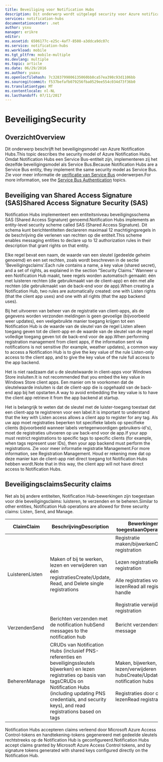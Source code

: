 ```yaml
---
title: Beveiliging voor Notification Hubs
description: Dit onderwerp wordt uitgelegd security voor Azure notification hubs.
services: notification-hubs
documentationcenter: .net
author: ysxu
manager: erikre
editor: 
ms.assetid: 6506177c-e25c-4af7-8508-a3ddca9dc07c
ms.service: notification-hubs
ms.workload: mobile
ms.tgt_pltfrm: mobile-multiple
ms.devlang: multiple
ms.topic: article
ms.date: 06/29/2016
ms.author: yuaxu
ms.openlocfilehash: 7c3283799806135060bb8ca57ea398c93d1106bb
ms.sourcegitcommit: f537befafb079256fba0529ee554c034d73f36b0
ms.translationtype: MT
ms.contentlocale: nl-NL
ms.lasthandoff: 07/11/2017
---
```

# <a name="security"></a><span data-ttu-id="3d209-103">Beveiliging</span><span class="sxs-lookup"><span data-stu-id="3d209-103">Security</span></span>
## <a name="overview"></a><span data-ttu-id="3d209-104">Overzicht</span><span class="sxs-lookup"><span data-stu-id="3d209-104">Overview</span></span>
<span data-ttu-id="3d209-105">Dit onderwerp beschrijft het beveiligingsmodel van Azure Notification Hubs.</span><span class="sxs-lookup"><span data-stu-id="3d209-105">This topic describes the security model of Azure Notification Hubs.</span></span> <span data-ttu-id="3d209-106">Omdat Notification Hubs een Service Bus-entiteit zijn, implementeren zij het dezelfde beveiligingsmodel als Service Bus.</span><span class="sxs-lookup"><span data-stu-id="3d209-106">Because Notification Hubs are a Service Bus entity, they implement the same security model as Service Bus.</span></span> <span data-ttu-id="3d209-107">Zie voor meer informatie de [verificatie van Service Bus](https://msdn.microsoft.com/library/azure/dn155925.aspx) onderwerpen.</span><span class="sxs-lookup"><span data-stu-id="3d209-107">For more information, see the [Service Bus Authentication](https://msdn.microsoft.com/library/azure/dn155925.aspx) topics.</span></span>

## <a name="shared-access-signature-security-sas"></a><span data-ttu-id="3d209-108">Beveiliging van Shared Access Signature (SAS)</span><span class="sxs-lookup"><span data-stu-id="3d209-108">Shared Access Signature Security (SAS)</span></span>
<span data-ttu-id="3d209-109">Notification Hubs implementeert een entiteitsniveau beveiligingsschema SAS (Shared Access Signature) genoemd.</span><span class="sxs-lookup"><span data-stu-id="3d209-109">Notification Hubs implements an entity-level security scheme called SAS (Shared Access Signature).</span></span> <span data-ttu-id="3d209-110">Dit schema kunt berichtentiteiten declareren maximaal 12 machtigingsregels in de beschrijving die verlenen van rechten op die entiteit.</span><span class="sxs-lookup"><span data-stu-id="3d209-110">This scheme enables messaging entities to declare up to 12 authorization rules in their description that grant rights on that entity.</span></span>

<span data-ttu-id="3d209-111">Elke regel bevat een naam, de waarde van een sleutel (gedeelde geheim genoemd) en een set rechten, zoals wordt beschreven in de sectie 'Beveiligingsclaims'.</span><span class="sxs-lookup"><span data-stu-id="3d209-111">Each rule contains a name, a key value (shared secret), and a set of rights, as explained in the section “Security Claims.”</span></span> <span data-ttu-id="3d209-112">Wanneer u een Notification Hub maakt, twee regels worden automatisch gemaakt: één met luisteren rechten (die gebruikmaakt van de client-app) en één met alle rechten (die gebruikmaakt van de back-end voor de app).</span><span class="sxs-lookup"><span data-stu-id="3d209-112">When creating a Notification Hub, two rules are automatically created: one with Listen rights (that the client app uses) and one with all rights (that the app backend uses).</span></span>

<span data-ttu-id="3d209-113">Bij het uitvoeren van beheer van de registratie van client-apps, als de gegevens worden verzonden meldingen is geen gevoelige (bijvoorbeeld weer updates), een veelgebruikte manier toegang krijgen tot een Notification Hub is de waarde van de sleutel van de regel Listen alleen toegang geven tot de client-app en de waarde van de sleutel van de regel volledige toegang geven tot de back-end voor de app.</span><span class="sxs-lookup"><span data-stu-id="3d209-113">When performing registration management from client apps, if the information sent via notifications is not sensitive (for example, weather updates), a common way to access a Notification Hub is to give the key value of the rule Listen-only access to the client app, and to give the key value of the rule full access to the app backend.</span></span>

<span data-ttu-id="3d209-114">Het is niet raadzaam dat u de sleutelwaarde in client-apps voor Windows Store insluiten.</span><span class="sxs-lookup"><span data-stu-id="3d209-114">It is not recommended that you embed the key value in Windows Store client apps.</span></span> <span data-ttu-id="3d209-115">Een manier om te voorkomen dat de sleutelwaarde insluiten is dat de client-app die is opgehaald van de back-end app bij het opstarten.</span><span class="sxs-lookup"><span data-stu-id="3d209-115">A way to avoid embedding the key value is to have the client app retrieve it from the app backend at startup.</span></span>

<span data-ttu-id="3d209-116">Het is belangrijk te weten dat de sleutel met de luister-toegang toestaat dat een client-app te registreren voor een label.</span><span class="sxs-lookup"><span data-stu-id="3d209-116">It is important to understand that the key with Listen access allows a client app to register for any tag.</span></span> <span data-ttu-id="3d209-117">Als uw app moet registraties beperken tot specifieke labels op specifieke clients (bijvoorbeeld wanneer labels vertegenwoordigen gebruikers-id's), moet de registraties uitvoeren op uw back-end voor de app.</span><span class="sxs-lookup"><span data-stu-id="3d209-117">If your app must restrict registrations to specific tags to specific clients (for example, when tags represent user IDs), then your app backend must perform the registrations.</span></span> <span data-ttu-id="3d209-118">Zie voor meer informatie registratie Management.</span><span class="sxs-lookup"><span data-stu-id="3d209-118">For more information, see Registration Management.</span></span> <span data-ttu-id="3d209-119">Houd er rekening mee dat op deze manier kan de client-app niet direct toegang tot Notification Hubs hebben wordt.</span><span class="sxs-lookup"><span data-stu-id="3d209-119">Note that in this way, the client app will not have direct access to Notification Hubs.</span></span>

## <a name="security-claims"></a><span data-ttu-id="3d209-120">Beveiligingsclaims</span><span class="sxs-lookup"><span data-stu-id="3d209-120">Security claims</span></span>
<span data-ttu-id="3d209-121">Net als bij andere entiteiten, Notification Hub-bewerkingen zijn toegestaan voor drie beveiligingsclaims: luisteren, te verzenden en te beheren.</span><span class="sxs-lookup"><span data-stu-id="3d209-121">Similar to other entities, Notification Hub operations are allowed for three security claims: Listen, Send, and Manage.</span></span>

| <span data-ttu-id="3d209-122">Claim</span><span class="sxs-lookup"><span data-stu-id="3d209-122">Claim</span></span> | <span data-ttu-id="3d209-123">Beschrijving</span><span class="sxs-lookup"><span data-stu-id="3d209-123">Description</span></span> | <span data-ttu-id="3d209-124">Bewerkingen die zijn toegestaan</span><span class="sxs-lookup"><span data-stu-id="3d209-124">Operations allowed</span></span> |
| --- | --- | --- |
| <span data-ttu-id="3d209-125">Luisteren</span><span class="sxs-lookup"><span data-stu-id="3d209-125">Listen</span></span> |<span data-ttu-id="3d209-126">Maken of bij te werken, lezen en verwijderen van één registraties</span><span class="sxs-lookup"><span data-stu-id="3d209-126">Create/Update, Read, and Delete single registrations</span></span> |<span data-ttu-id="3d209-127">Registratie maken/bijwerken</span><span class="sxs-lookup"><span data-stu-id="3d209-127">Create/Update registration</span></span><br><br><span data-ttu-id="3d209-128">Lezen registratie</span><span class="sxs-lookup"><span data-stu-id="3d209-128">Read registration</span></span><br><br><span data-ttu-id="3d209-129">Alle registraties voor een ingang lezen</span><span class="sxs-lookup"><span data-stu-id="3d209-129">Read all registrations for a handle</span></span><br><br><span data-ttu-id="3d209-130">Registratie verwijderen</span><span class="sxs-lookup"><span data-stu-id="3d209-130">Delete registration</span></span> |
| <span data-ttu-id="3d209-131">Verzenden</span><span class="sxs-lookup"><span data-stu-id="3d209-131">Send</span></span> |<span data-ttu-id="3d209-132">Berichten verzenden met de notification hub</span><span class="sxs-lookup"><span data-stu-id="3d209-132">Send messages to the notification hub</span></span> |<span data-ttu-id="3d209-133">Bericht verzenden</span><span class="sxs-lookup"><span data-stu-id="3d209-133">Send message</span></span> |
| <span data-ttu-id="3d209-134">Beheren</span><span class="sxs-lookup"><span data-stu-id="3d209-134">Manage</span></span> |<span data-ttu-id="3d209-135">CRUDs van Notification Hubs (inclusief PNS-referenties en beveiligingssleutels bijwerken) en lezen registraties op basis van tags</span><span class="sxs-lookup"><span data-stu-id="3d209-135">CRUDs on Notification Hubs (including updating PNS credentials, and security keys), and read registrations based on tags</span></span> |<span data-ttu-id="3d209-136">Maken, bijwerken, lezen/verwijderen notification hubs</span><span class="sxs-lookup"><span data-stu-id="3d209-136">Create/Update/Read/Delete notification hubs</span></span><br><br><span data-ttu-id="3d209-137">Registraties door code te lezen</span><span class="sxs-lookup"><span data-stu-id="3d209-137">Read registrations by tag</span></span> |

<span data-ttu-id="3d209-138">Notification Hubs accepteren claims verleend door Microsoft Azure Access Control-tokens en handtekening-tokens gegenereerd met gedeelde sleutels rechtstreeks op de Notification Hub is geconfigureerd.</span><span class="sxs-lookup"><span data-stu-id="3d209-138">Notification Hubs accept claims granted by Microsoft Azure Access Control tokens, and by signature tokens generated with shared keys configured directly on the Notification Hub.</span></span>

